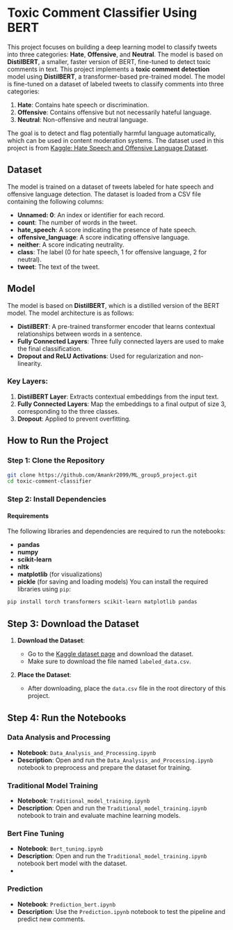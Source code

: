 # Toxic Comment Classifier Using BERT

This project focuses on building a deep learning model to classify tweets into three categories: **Hate**, **Offensive**, and **Neutral**. The model is based on **DistilBERT**, a smaller, faster version of BERT, fine-tuned to detect toxic comments in text. This project implements a **toxic comment detection** model using **DistilBERT**, a transformer-based pre-trained model. The model is fine-tuned on a dataset of labeled tweets to classify comments into three categories:
1. **Hate**: Contains hate speech or discrimination.
2. **Offensive**: Contains offensive but not necessarily hateful language.
3. **Neutral**: Non-offensive and neutral language.

The goal is to detect and flag potentially harmful language automatically, which can be used in content moderation systems. The dataset used in this project is from [Kaggle: Hate Speech and Offensive Language Dataset](https://www.kaggle.com/datasets/mrmorj/hate-speech-and-offensive-language-dataset).


## Dataset

The model is trained on a dataset of tweets labeled for hate speech and offensive language detection. The dataset is loaded from a CSV file containing the following columns:
- **Unnamed: 0**: An index or identifier for each record.
- **count**: The number of words in the tweet.
- **hate_speech**: A score indicating the presence of hate speech.
- **offensive_language**: A score indicating offensive language.
- **neither**: A score indicating neutrality.
- **class**: The label (0 for hate speech, 1 for offensive language, 2 for neutral).
- **tweet**: The text of the tweet.

## Model

The model is based on **DistilBERT**, which is a distilled version of the BERT model. The model architecture is as follows:
- **DistilBERT**: A pre-trained transformer encoder that learns contextual relationships between words in a sentence.
- **Fully Connected Layers**: Three fully connected layers are used to make the final classification.
- **Dropout and ReLU Activations**: Used for regularization and non-linearity.

### Key Layers:
1. **DistilBERT Layer**: Extracts contextual embeddings from the input text.
2. **Fully Connected Layers**: Map the embeddings to a final output of size 3, corresponding to the three classes.
3. **Dropout**: Applied to prevent overfitting.

## **How to Run the Project**

### **Step 1: Clone the Repository**
```bash
git clone https://github.com/Amankr2099/ML_group5_project.git
cd toxic-comment-classifier
```

### **Step 2: Install Dependencies**

#### Requirements
The following libraries and dependencies are required to run the notebooks:
- **pandas**
- **numpy**
- **scikit-learn**
- **nltk**
- **matplotlib** (for visualizations)
- **pickle** (for saving and loading models)
You can install the required libraries using `pip`:

```bash
pip install torch transformers scikit-learn matplotlib pandas
```

## Step 3: Download the Dataset

1. **Download the Dataset**: 
   - Go to the [Kaggle dataset page](https://www.kaggle.com/datasets/mrmorj/hate-speech-and-offensive-language-dataset) and download the dataset.
   - Make sure to download the file named `labeled_data.csv`.

2. **Place the Dataset**: 
   - After downloading, place the `data.csv` file in the root directory of this project.

## Step 4: Run the Notebooks

### Data Analysis and Processing
- **Notebook**: `Data_Analysis_and_Processing.ipynb`
- **Description**: Open and run the `Data_Analysis_and_Processing.ipynb` notebook to preprocess and prepare the dataset for training.

### Traditional Model Training
- **Notebook**: `Traditional_model_training.ipynb`
- **Description**: Open and run the `Traditional_model_training.ipynb` notebook to train and evaluate machine learning models.

### Bert Fine Tuning
- **Notebook**: `Bert_tuning.ipynb`
- **Description**: Open and run the `Traditional_model_training.ipynb` notebook bert model with the dataset.
- 
### Prediction
- **Notebook**: `Prediction_bert.ipynb`
- **Description**: Use the `Prediction.ipynb` notebook to test the pipeline and predict new comments.




